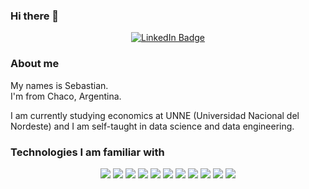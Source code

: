 ### Hi there 👋

<div align="center" id="badges">
  <a href="https://www.linkedin.com/in/dsebastianb/">
    <img src="https://img.shields.io/badge/LinkedIn-blue?style=for-the-badge&logo=linkedin&logoColor=white" alt="LinkedIn Badge"/>
  </a>
</div>

<div align="center">
<img src="https://komarev.com/ghpvc/?username=dbsebastian&style=flat-square&color=blue" alt=""/>
</div>

### About me

My names is Sebastian.  
I'm from Chaco, Argentina.

I am currently studying economics at UNNE (Universidad Nacional del Nordeste) and I am self-taught in data science and data engineering.  
  
### Technologies I am familiar with
  

<div align="center">  
	<img src="https://img.shields.io/badge/python-3670A0?style=for-the-badge&logo=python&logoColor=ffdd54" />  
	<img src="https://img.shields.io/badge/Pandas-%23150458.svg?style=for-the-badge&logo=pandas&logoColor=white"/>  
	<img src="https://img.shields.io/badge/Matplotlib-1890db.svg?style=for-the-badge&logo=Matplotlib&logoColor=black" />
	<img src="https://img.shields.io/badge/Seaborn-%233F4F75.svg?style=for-the-badge&logo=Seaborn&logoColor=white" />
	<img src="https://img.shields.io/badge/Numpy-%23013243.svg?style=for-the-badge&logo=numpy&logoColor=white" />
	<img src="https://img.shields.io/badge/SciPy-%230C55A5.svg?style=for-the-badge&logo=scipy&logoColor=%white" />
	<img src="https://img.shields.io/badge/scikit--learn-%23F7931E.svg?style=for-the-badge&logo=scikit-learn&logoColor=white" />
	<img src="https://img.shields.io/badge/Beautiful--Soup-green.svg?style=for-the-badge&logo=Beautiful-Soup&logoColor=white" />
	<img src="https://img.shields.io/badge/mysql-%2300f.svg?style=for-the-badge&logo=mysql&logoColor=white" />
	<img src="https://img.shields.io/badge/postgres-%23316192.svg?style=for-the-badge&logo=postgresql&logoColor=white" />  
	<img src="https://img.shields.io/badge/SQLalchemy-red.svg?style=for-the-badge&logo=SQLalchemy&logoColor=white" />  
</div>


